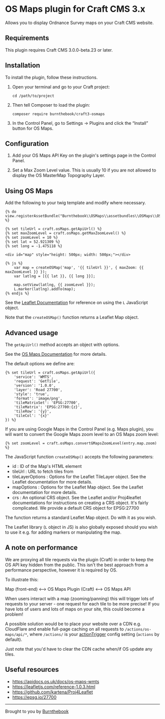 # OS Maps plugin for Craft CMS 3.x

Allows you to display Ordnance Survey maps on your Craft CMS website.

## Requirements

This plugin requires Craft CMS 3.0.0-beta.23 or later.

## Installation

To install the plugin, follow these instructions.

1. Open your terminal and go to your Craft project:

       cd /path/to/project

2. Then tell Composer to load the plugin:

       composer require burnthebook/craft3-osmaps

3. In the Control Panel, go to Settings → Plugins and click the “Install” button for OS Maps.

## Configuration

1. Add your OS Maps API Key on the plugin's settings page in the Control Panel.

2. Set a Max Zoom Level value. This is usually 10 if you are not allowed to display the OS MasterMap Topography Layer.

## Using OS Maps 

Add the following to your twig template and modify where necessary.

```twig
{% do view.registerAssetBundle("Burnthebook\\OSMaps\\assetbundles\\OSMaps\\OSMapsAsset") %}

{% set tileUrl = craft.osMaps.getApiUrl() %}
{% set maxZoomLevel = craft.osMaps.getMaxZoomLevel() %}
{% set zoomLevel = 10 %}
{% set lat = 52.921309 %}
{% set long = -1.475118 %}

<div id="map" style="height: 500px; width: 500px;"></div>

{% js %}
    var map = createOSMap('map', '{{ tileUrl }}', { maxZoom: {{ maxZoomLevel }} });
    var latlng = [{{ lat }}, {{ long }}];
   
    map.setView(latlng, {{ zoomLevel }});
    L.marker(latlng).addTo(map);
{% endjs %}
```

See the [Leaflet Documentation](https://leafletjs.com/reference-1.0.3.html) for reference on using the `L` JavaScript object.

Note that the `createOSMap()` function returns a Leaflet Map object.

## Advanced usage

The `getApiUrl()` method accepts an object with options.

See the [OS Maps Documentation](https://apidocs.os.uk/docs/os-maps-wmts) for more details.

The default options we define are:

```twig
{% set tileUrl = craft.osMaps.getApiUrl({
    'service': 'WMTS',
    'request': 'GetTile',
    'version': '1.0.0',
    'layer': 'Road 27700',
    'style': 'true',
    'format': 'image/png',
    'tileMatrixSet': 'EPSG:27700',
    'tileMatrix': 'EPSG:27700:{z}',
    'tileRow': '{y}',
    'tileCol': '{x}'
}) %}
```

If you are using Google Maps in the Control Panel (e.g. Maps plugin), you will want to convert the Google Maps zoom level to an OS Maps zoom level:

```twig
{% set zoomLevel = craft.osMaps.convertGMapsZoomLevel(entry.map.zoom) %}
```

The JavaScript function `createOSMap()` accepts the following parameters:

- id : ID of the Map's HTML element
- tileUrl : URL to fetch tiles from
- tileLayerOptions : Options for the Leaflet TileLayer object. See the Leaflet documentation for more details.
- mapOptions : Options for the Leaflet Map object. See the Leaflet documentation for more details.
- crs : An optional CRS object. See the Leaflet and/or Proj4leaflet documentations for instructions on creating a CRS object. It's fairly complicated. We provide a default CRS object for EPSG:27700

The function returns a standard Leaflet Map object. Do with it as you wish.

The Leaflet library (`L` object in JS) is also globally exposed should you wish to use it e.g. for adding markers or manipulating the map.

## A note on performance

We are proxying all tile requests via the plugin (Craft) in order to keep the OS API key hidden from the public.
This isn't the best approach from a performance perspective, however it is required by OS.

To illustrate this:

Map (front-end) <--> OS Maps Plugin (Craft) <--> OS Maps API

When users interact with a map (zooming/panning) this will trigger lots of requests to your server - one request for each tile to be more precise!
If you have lots of users and lots of maps on your site, this could become a problem!

A possible solution would be to place your website over a CDN e.g. CloudFlare and enable full-page caching on all requests to `/actions/os-maps/api/*`, where `/actions/` is your [actionTrigger](https://docs.craftcms.com/v3/config/config-settings.html#actiontrigger) config setting (`actions` by default). 

Just note that you'd have to clear the CDN cache when/if OS update any tiles.

## Useful resources

- https://apidocs.os.uk/docs/os-maps-wmts
- https://leafletjs.com/reference-1.0.3.html
- https://github.com/kartena/Proj4Leaflet
- https://epsg.io/27700

---

Brought to you by [Burnthebook](https://www.burnthebook.co.uk)
